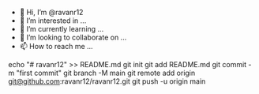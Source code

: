 - 👋 Hi, I’m @ravanr12
- 👀 I’m interested in ...
- 🌱 I’m currently learning ...
- 💞️ I’m looking to collaborate on ...
- 📫 How to reach me ...

<!---
ravanr12/ravanr12 is a ✨ special ✨ repository because its `README.md` (this file) appears on your GitHub profile.
You can click the Preview link to take a look at your changes.
--->
echo "# ravanr12" >> README.md
git init
git add README.md
git commit -m "first commit"
git branch -M main
git remote add origin git@github.com:ravanr12/ravanr12.git
git push -u origin main
